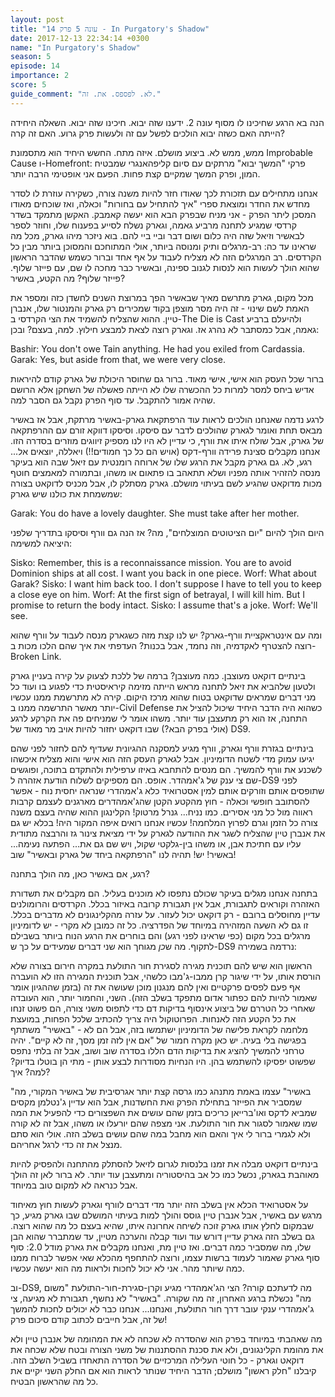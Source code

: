 ```yaml
---
layout: post
title: "עונה 5 פרק 14 - In Purgatory's Shadow"
date: 2017-12-13 22:34:14 +0300
name: "In Purgatory's Shadow"
season: 5
episode: 14
importance: 2
score: 5
guide_comment: "לא. לפספס. את. זה."
---
```


הנה בא הרגע שחיכינו לו מסוף עונה 2. ידענו שזה יבוא. חיכינו שזה יבוא. השאלה היחידה הייתה האם כשזה יבוא הולכים לפשל עם זה ולעשות פרק גרוע. האם זה קרה?

ממש, ממש לא. ביצוע מושלם. איזה מתח. החשש היחיד הוא מתסמונת Improbable Cause ו-Homefront: פרקי "המשך יבוא" מרתקים עם סיום קליפהאנגרי שמבטיח המון, ופרק המשך שמקיים קצת פחות. הפעם אני אופטימי הרבה יותר.

אנחנו מתחילים עם תזכורת לכך שאודו חזר להיות משנה צורה, כשקירה עוזרת לו לסדר מחדש את החדר ומוצאת ספרי "איך להתחיל עם בחורות" וכאלה, ואז שוכחים מאודו המסכן ליתר הפרק - אני מניח שבפרק הבא הוא יעשה קאמבק. האקשן מתמקד בשדר קרדסי שמגיע לתחנה מרביע גאמה, וגארק נשלח לסייע בפענוח שלו, וחוזר לספר לבאשיר וזיאל שזה היה כלום ושום דבר וביי ביי להם. בוא ניזכר מיהו גארק, מכל מה שראינו עד כה: רב-מרגלים ותיק ומנוסה ביותר, אולי המתוחכם והמסוכן ביותר מבין כל הקרדסים. רב המרגלים הזה לא מצליח לעבוד על אף אחד וברור כשמש שהדבר הראשון שהוא הולך לעשות הוא לנסות לגנוב ספינה, ובאשיר כבר מחכה לו שם, עם פייזר שלוף. פייזר שלוף? מה הקטע, באשיר?

מכל מקום, גארק מתרשם מאיך שבאשיר הפך במרוצת השנים לחשדן כזה ומספר את האמת לשם שינוי - זה היה מסר מוצפן בקוד שמכירים רק גארק והמנטור שלו, אנברן טיין. ההוא שהצליח להשמיד את הצי הקרדסי ב-The Die is Cast ולהיעלם ברביע גאמה, אבל כמסתבר לא נהרג אז. וגארק רוצה לצאת למבצע חילוץ. למה, בעצם? ובכן:

Bashir: You don't owe Tain anything. He had you exiled from Cardassia. 
Garak: Yes, but aside from that, we were very close.

ברור שכל העסק הוא אישי, אישי מאוד. ברור גם שחוסר היכולת של גארק קודם להיראות אדיש ביחס למסר למרות כל ההכשרה שלו לא הייתה פאשלה של השחקן אלא הרושם שהיה אמור להתקבל. עד סוף הפרק נקבל גם הסבר למה.

לרגע נדמה שאנחנו הולכים לראות עוד הרפתקאת גארק-באשיר מרתקת, אבל אז באשיר מבאס תחת ואומר לגארק שהולכים לדבר עם סיסקו. וסיסקו דווקא זורם עם ההרפתקאה של גארק, אבל שולח איתו את וורף, כי עדיין לא היו לנו מספיק זיווגים מוזרים בסדרה הזו. אנחנו מקבלים סצינת פרידה וורף-דקס (אויש הם כל כך חמודים!!) ויאללה, יוצאים אל... רגע, לא. גם גארק מקבל את הרגע שלו של ארוחה רומנטית עם זיאל שבה הוא בעיקר מנסה להזהיר אותה מפניו ושלא תתאהב בו פתאום או משהו, ובתמורה למאמצים חוטף מכות מדוקאט שהגיע לשם בעיתוי מושלם. גארק מסתלק לו, אבל מכניס לדוקאט בצורה שמשמחת את כולנו שיש גארק:

Garak: You do have a lovely daughter. She must take after her mother. 

היום הולך להיום "יום הציטוטים המוצלחים", מה? אז הנה גם וורף וסיסקו בתדריך שלפני היציאה למשימה:

Sisko: Remember, this is a reconnaissance mission. You are to avoid Dominion ships at all cost. I want you back in one piece. 
Worf: What about Garak? 
Sisko: I want him back too. I don't suppose I have to tell you to keep a close eye on him. 
Worf: At the first sign of betrayal, I will kill him. But I promise to return the body intact. 
Sisko: I assume that's a joke. 
Worf: We'll see.

ומה עם אינטראקציית וורף-גארק? יש לנו קצת מזה כשגארק מנסה לעבוד על וורף שהוא רוצה להצטרף לאקדמיה, וזה נחמד, אבל בכנות? העדפתי את איך שהם הלכו מכות ב-Broken Link.

בינתיים דוקאט מעוצבן. כמה מעוצבן? ברמה של ללכת לצעוק על קירה בעניין גארק ולטעון שלהביא את זיאל לתחנה מראש הייתה מזימה קיראיסטית כדי לפגוע בו ועוד כל מני דברים שמראים שדוקאט בטוח שהוא מרכז היקום. קירה לא מתרשמת ממנו עכשיו יותר מאשר התרשמה ממנו ב-Civil Defense כשהוא היה הדבר היחיד שיכול להציל את התחנה, אז הוא רק מתעצבן עוד יותר. משהו אומר לי שמניחים פה את הקרקע לרגע (אולי בפרק הבא?) שבו דוקאט יחזור להיות אויב מר מאוד של DS9.

בינתיים בגזרת וורף וגארק, וורף מגיע למסקנה ההגיונית שעדיף להם לחזור לפני שהם יגיעו עמוק מדי לשטח הדומיניון. אבל לגארק העסק הזה הוא אישי והוא מצליח איכשהו לשכנע את וורף להמשיך. הם מנסים להתחבא באיזו ערפילית ולהתקדם בתוכה, ופוגשים שם צי ענק של ג'אמהדר. אופס. הם מספיקים לשלוח הודעת אזהרה ל-DS9 לפני שתופסים אותם וזורקים אותם למין אסטרואיד כלא ג'אמהדרי שנראה יחסית נוח - אפשר להסתובב חופשי וכאלה - חוץ מהקטע הקטן שהג'אמהדרים מארגנים לעצמם קרבות ראווה מול כל מני אסירים. כמו נניח... גנרל מרטוק! הקלינגון ההוא שהיה בעצם משנה צורה כל הזמן וגרם לפרוץ המלחמה! עכשיו אנחנו רואים איפה המקור היה! בכלא יש גם את אנברן טיין שהצליח לשגר את ההודעה לגארק על ידי מציאת צינור גז והרבצה מתודית עליו עם חתיכת אבן, או משהו בין-גלקטי שקול, ויש שם גם את... הפתעה נעימה... באשיר! יש! תהיה לנו "הרפתקאה ביחד של גארק ובאשיר" שוב!

רגע, אם באשיר כאן, מה הולך בתחנה?

בתחנה אנחנו מגלים בעיקר שכולם נתפסו לא מוכנים בעליל. הם מקבלים את תשדורת האזהרה וקוראים לתגבורת, אבל אין תגבורת קרובה באיזור בכלל. הקרדסים והרומולנים עדיין מחוסלים ברובם - רק דוקאט יכול לעזור. על עזרה מהקלינגונים לא מדברים בכלל. זו גם לא השעה המזהירה במיוחד של הפדרציה. כל זה כמובן לא מקרי - יש לדומיניון מרגלים בכל מקום (כפי שראינו לפני רגע) והם בוחרים את הרגע הנוח ביותר בשבילם לתקוף. מה ש*כן* מגוחך הוא שני דברים שמעידים על כך ש-DS9 נרדמה בשמירה:

הראשון הוא שיש להם תוכנית מגירה לסגירת חור התולעת במקרה חירום בצורה שלא הורסת אותו, על ידי שיגור קרן ממבו-ג'מבו כלשהי, אבל תוכנית המגירה הזו לא הועברה אף פעם לפסים פרקטיים ואין להם מנגנון מוכן שעושה את זה (בזמן שההגיון אומר שאמור להיות להם כפתור אדום מתפקד בשלב הזה). השני, והחמור יותר, הוא העובדה שאחרי כל הטררם של ביצוע אינסוף בדיקות דם כדי לתפוס משני צורה, הם פשוט זנחו את כל הקטע הזה לאנחות. הפרוטוקול היה צריך להכתיב שלכל הפחות, במועצת מלחמה לקראת פלישה של הדומיניון ישתמשו בזה, אבל הם לא - "באשיר" משתתף בפגישה בלי בעיה. יש כאן מקרה חמור של "אם אין לזה זמן מסך, זה לא קיים". יהיה טרחני להמשיך להציג את בדיקות הדם הללו בסדרה שוב ושוב, אבל זה בלתי נתפס שפשוט יפסיקו להשתמש בהן. היו הנחיות מסודרות לבצע אותן - מתי הן בוטלו בדיוק? למה? איך?

"באשיר" עצמו באמת מתנהג כמו גרסה קצת יותר אגרסיבית של באשיר המקורי, מה שמסביר את הפייזר בתחילת הפרק ואת החשדנות, אבל הוא עדיין ג'נטלמן מקסים שמביא לדקס ואו'ברייאן כריכים בזמן שהם עושים את השפצורים כדי להפעיל את המה שמו שאמור לסגור את חור התולעת. אני מצפה שהם יורעלו או משהו, אבל זה לא קורה ולא לגמרי ברור לי איך והאם הוא מחבל במה שהם עושים בשלב הזה. אולי הוא סתם מנצל את זה כדי לרגל אחריהם.

בינתיים דוקאט מבלה את זמנו בלנסות לגרום לזיאל להסתלק מהתחנה ולהפסיק להיות מאוהבת בגארק, נכשל כמו כל אב בהיסטוריה ומתעצבן עוד יותר. לא ברור לאן זה הולך אבל כנראה לא למקום טוב במיוחד.

על אסטרואיד הכלא אין בשלב הזה יותר מדי דברים לוורף וגארק לעשות חוץ מאיחוד מרגש עם באשיר, אבל אנברן טיין גוסס והולך למות בעיתוי המושלם שבו גארק מגיע, כך שבמקום לחלץ אותו גארק זוכה לשיחה אחרונה איתו, שהיא בעצם כל מה שהוא רוצה. גם בשלב הזה גארק עדיין דורש עוד ועוד קבלה והערכה מטיין, עד שמתברר שהוא הבן שלו, מה שמסביר כמה דברים. ואז טיין מת, ואנחנו מקבלים את גארק מודל 2.0: סוף סוף גארק שאמור לעמוד ברשות עצמו, ורוצה להתחפף מהכלא שאי אפשר לברוח ממנו כמה שיותר מהר. אני לא יכול לחכות ולראות מה הוא יעשה עכשיו.

וב-DS9, מה לדעתכם קורה? הצי הג'אמהדרי מגיע וקרן-סגירת-חור-התולעת "משום מה" נכשלת ברגע האחרון, זה מה שקורה. "באשיר" לא נחשף, תגבורת לא מגיעה, צי ג'אמהדרי ענקי עובר דרך חור התולעת, ואנחנו... אנחנו כבר לא יכולים לחכות להמשך של זה, אבל חייבים לכתוב קודם סיכום פרק!

מה שאהבתי במיוחד בפרק הוא שהסדרה לא שכחה לא את המהומה של אנברן טיין ולא את מהומת הקלינגונים, ולא את סכנת ההסתננות של משני הצורה ובטח שלא שכחה את דוקאט וגארק - כל חוטי העלילה המרכזיים של הסדרה התאחדו בשביל השלב הזה. קיבלנו "חלק ראשון" מושלם; הדבר היחיד שנותר לראות הוא אם החלק השני יקיים את כל מה שהראשון הבטיח.